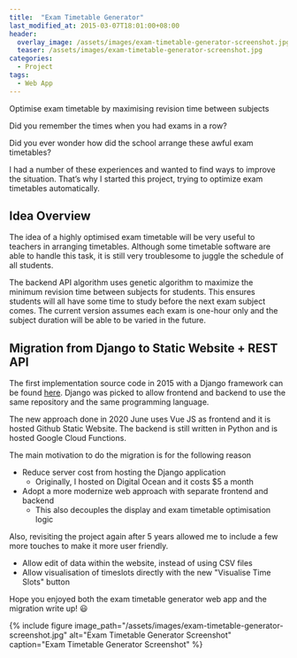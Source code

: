 ```yaml
---
title:  "Exam Timetable Generator"
last_modified_at: 2015-03-07T18:01:00+08:00
header:
  overlay_image: /assets/images/exam-timetable-generator-screenshot.jpg
  teaser: /assets/images/exam-timetable-generator-screenshot.jpg
categories:
  - Project
tags:
  - Web App
---
```

Optimise exam timetable by maximising revision time between subjects

Did you remember the times when you had exams in a row? 

Did you ever wonder how did the school arrange these awful exam timetables? 

I had a number of these experiences and wanted to find ways to improve the situation. That’s why I started this project, trying to optimize exam timetables automatically. 

## Idea Overview

The idea of a highly optimised exam timetable will be very useful to teachers in arranging timetables. Although some timetable software are able to handle this task, it is still very troublesome to juggle the schedule of all students.

The backend API algorithm uses genetic algorithm to maximize the minimum revision time between subjects for students. This ensures students will all have some time to study before the next exam subject comes. The current version assumes each exam is one-hour only and the subject duration will be able to be varied in the future.

## Migration from Django to Static Website + REST API

The first implementation source code in 2015 with a Django framework can be found [here](https://github.com/cameronlai/EXT_GEN). Django was picked to allow frontend and backend to use the same repository and the same programming language.

The new approach done in 2020 June uses Vue JS as frontend and it is hosted Github Static Website. The backend is still written in Python and is hosted Google Cloud Functions.

The main motivation to do the migration is for the following reason

- Reduce server cost from hosting the Django application
    - Originally, I hosted on Digital Ocean  and it costs $5 a month
- Adopt a more modernize web approach with separate frontend and backend
    - This also decouples the display and exam timetable optimisation logic

Also, revisiting the project again after 5 years allowed me to include a few more touches to make it more user friendly.

- Allow edit of data within the website, instead of using CSV files
- Allow visualisation of timeslots directly with the new "Visualise Time Slots" button

Hope you enjoyed both the exam timetable generator web app and the migration write up! 😃

{% include figure image_path="/assets/images/exam-timetable-generator-screenshot.jpg"  alt="Exam Timetable Generator Screenshot" caption="Exam Timetable Generator Screenshot" %}
